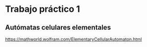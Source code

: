 # Trabajo práctico 1

## Autómatas celulares elementales

https://mathworld.wolfram.com/ElementaryCellularAutomaton.html
